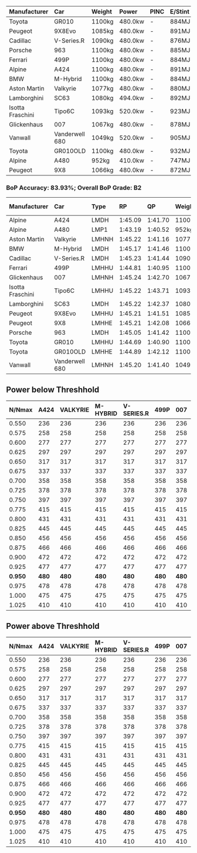 | Manufacturer     | Car            | Weight | Power   | PINC    | E/Stint | FDS     |
|:-|:-|:-|:-|:-|:-|:-|
| Toyota           | GR010          | 1100kg | 480.0kw |    -    | 884MJ   | 200kph  |
| Peugeot          | 9X8Evo         | 1085kg | 480.0kw |    -    | 891MJ   | 190kph  |
| Cadillac         | V-Series.R     | 1090kg | 480.0kw |    -    | 876MJ   |    -    |
| Porsche          | 963            | 1100kg | 480.0kw |    -    | 885MJ   |    -    |
| Ferrari          | 499P           | 1100kg | 480.0kw |    -    | 884MJ   | 200kph  |
| Alpine           | A424           | 1100kg | 480.0kw |    -    | 891MJ   |    -    |
| BMW              | M-Hybrid       | 1100kg | 480.0kw |    -    | 884MJ   |    -    |
| Aston Martin     | Valkyrie       | 1077kg | 480.0kw |    -    | 880MJ   |    -    |
| Lamborghini      | SC63           | 1080kg | 494.0kw |    -    | 892MJ   |    -    |
| Isotta Fraschini | Tipo6C         | 1093kg | 520.0kw |    -    | 923MJ   | 190kph  |
| Glickenhaus      | 007            | 1067kg | 480.0kw |    -    | 878MJ   |    -    |
| Vanwall          | Vanderwell 680 | 1049kg | 520.0kw |    -    | 905MJ   |    -    |
| Toyota           | GR010OLD       | 1100kg | 480.0kw |    -    | 932MJ   | 200kph  |
| Alpine           | A480           | 952kg  | 410.0kw |    -    | 747MJ   |    -    |
| Peugeot          | 9X8            | 1066kg | 480.0kw |    -    | 872MJ   | 150kph  |

### BoP Accuracy: 83.93%; Overall BoP Grade: B2
| Manufacturer     | Car            | Type  | RP      | QP      | Weight | Power¹  | Threshhold | PINC    | Power²   | E/Stint | AVG Vmax  | FDS     | RDLC | L/Stint | BOP-Grade | Model Accuracy | Model Points | Match%  | SimDiff |
|:-|:-|:-|:-|:-|:-|:-|:-|:-|:-|:-|:-|:-|:-|:-|:-|:-|:-|:-|:-|
| Alpine           | A424           | LMDH  | 1:45.09 | 1:41.70 | 1100kg | 480.0kw | 0.0kph     |    -    | 480.00kw |  891MJ  | 292.49kph |    -    | 0.98 | 33      | +A2       | 99.31%         | 2573         | 92.89%  | +0.75   |
| Alpine           | A480           | LMP1  | 1:43.19 | 1:40.52 |  952kg | 410.0kw | 0.0kph     |    -    | 410.00kw |  747MJ  | 298.47kph |    -    | 0.98 | 31      | -Ω1       | 94.60%         | 1683         | 9.82%   | #       |
| Aston Martin     | Valkyrie       | LMHNH | 1:45.22 | 1:41.16 | 1077kg | 480.0kw | 0.0kph     |    -    | 480.00kw |  880MJ  | 295.33kph |    -    | 1.00 | 33      | +C1       | 100.00%        | 630          | 76.09%  | +0.67   |
| BMW              | M-Hybrid       | LMDH  | 1:45.17 | 1:41.46 | 1100kg | 480.0kw | 0.0kph     |    -    | 480.00kw |  884MJ  | 294.31kph |    -    | 0.98 | 33      | +B1       | 99.41%         | 2544         | 89.68%  | +0.71   |
| Cadillac         | V-Series.R     | LMDH  | 1:45.23 | 1:41.44 | 1090kg | 480.0kw | 0.0kph     |    -    | 480.00kw |  876MJ  | 296.43kph |    -    | 0.99 | 33      | +B1       | 99.30%         | 4946         | 85.44%  | +0.83   |
| Ferrari          | 499P           | LMHHU | 1:44.81 | 1:40.95 | 1100kg | 480.0kw | 0.0kph     |    -    | 480.00kw |  884MJ  | 296.80kph | 200kph  | 1.01 | 33      | -A2       | 100.00%        | 8223         | 91.59%  | +0.71   |
| Glickenhaus      | 007            | LMHNH | 1:45.24 | 1:42.70 | 1067kg | 480.0kw | 0.0kph     |    -    | 480.00kw |  878MJ  | 300.69kph |    -    | 0.94 | 33      | +B1       | 93.86%         | 2169         | 89.08%  | #       |
| Isotta Fraschini | Tipo6C         | LMHHU | 1:45.22 | 1:43.71 | 1093kg | 520.0kw | 0.0kph     |    -    | 520.00kw |  923MJ  | 304.92kph | 190kph  | 1.02 | 33      | +D1       | 97.73%         | 129          | 68.19%  | -0.39   |
| Lamborghini      | SC63           | LMDH  | 1:45.22 | 1:42.37 | 1080kg | 494.0kw | 0.0kph     |    -    | 494.00kw |  892MJ  | 295.79kph |    -    | 1.02 | 33      | +A2       | 98.78%         | 813          | 91.44%  | -0.66   |
| Peugeot          | 9X8Evo         | LMHHU | 1:45.21 | 1:41.51 | 1085kg | 480.0kw | 0.0kph     |    -    | 480.00kw |  891MJ  | 303.93kph | 190kph  | 0.98 | 33      | +B2       | 96.77%         | 2307         | 83.57%  | +0.74   |
| Peugeot          | 9X8            | LMHHE | 1:45.21 | 1:42.08 | 1066kg | 480.0kw | 0.0kph     |    -    | 480.00kw |  872MJ  | 293.58kph | 150kph  | 1.02 | 33      | ~A1       | 97.99%         | 5010         | 100.00% | -0.44   |
| Porsche          | 963            | LMDH  | 1:45.05 | 1:41.42 | 1100kg | 480.0kw | 0.0kph     |    -    | 480.00kw |  885MJ  | 293.85kph |    -    | 0.98 | 33      | ~A1       | 99.86%         | 11699        | 100.00% | +0.48   |
| Toyota           | GR010          | LMHHU | 1:44.69 | 1:40.90 | 1100kg | 480.0kw | 0.0kph     |    -    | 480.00kw |  884MJ  | 295.80kph | 200kph  | 1.01 | 33      | -B1       | 99.63%         | 6190         | 86.60%  | +0.46   |
| Toyota           | GR010OLD       | LMHHE | 1:44.89 | 1:42.12 | 1100kg | 480.0kw | 0.0kph     |    -    | 480.00kw |  932MJ  | 299.74kph | 200kph  | 1.00 | 33      | +A2       | 93.47%         | 1031         | 94.58%  | #       |
| Vanwall          | Vanderwell 680 | LMHNH | 1:45.20 | 1:41.40 | 1049kg | 520.0kw | 0.0kph     |    -    | 520.00kw |  905MJ  | 304.34kph |    -    | 1.01 | 33      | ~A1       | 94.33%         | 632          | 100.00% | #       |

## Power below Threshhold
| N/Nmax    | A424    | VALKYRIE | M-HYBRID | V-SERIES.R | 499P    | 007     | TIPO6C  | SC63    | 9X8EVO  | 9X8     | 963     | GR010   | GR010OLD | VANDERWELL 680 | ​     | RPM      | A480       |
|:-|:-|:-|:-|:-|:-|:-|:-|:-|:-|:-|:-|:-|:-|:-|:-|:-|:-|
|  0.550    |  236    |  236     |  236     |  236       |  236    |  236    |  256    |  243    |  236    |  236    |  236    |  236    |  236     |  256           |  ​    |   --     |   -        |
|  0.575    |  258    |  258     |  258     |  258       |  258    |  258    |  279    |  266    |  258    |  258    |  258    |  258    |  258     |  279           |  ​    |   --     |   -        |
|  0.600    |  277    |  277     |  277     |  277       |  277    |  277    |  300    |  285    |  277    |  277    |  277    |  277    |  277     |  300           |  ​    |   --     |   -        |
|  0.625    |  297    |  297     |  297     |  297       |  297    |  297    |  322    |  305    |  297    |  297    |  297    |  297    |  297     |  322           |  ​    |   --     |   -        |
|  0.650    |  317    |  317     |  317     |  317       |  317    |  317    |  343    |  326    |  317    |  317    |  317    |  317    |  317     |  343           |  ​    |   --     |   -        |
|  0.675    |  337    |  337     |  337     |  337       |  337    |  337    |  365    |  347    |  337    |  337    |  337    |  337    |  337     |  365           |  ​    |   --     |   -        |
|  0.700    |  358    |  358     |  358     |  358       |  358    |  358    |  387    |  368    |  358    |  358    |  358    |  358    |  358     |  387           |  ​    |   --     |   -        |
|  0.725    |  378    |  378     |  378     |  378       |  378    |  378    |  409    |  389    |  378    |  378    |  378    |  378    |  378     |  409           |  ​    |   --     |   -        |
|  0.750    |  397    |  397     |  397     |  397       |  397    |  397    |  430    |  408    |  397    |  397    |  397    |  397    |  397     |  430           |  ​    |   --     |   -        |
|  0.775    |  415    |  415     |  415     |  415       |  415    |  415    |  449    |  427    |  415    |  415    |  415    |  415    |  415     |  449           |  ​    |  5000    |  -3213569  |
|  0.800    |  431    |  431     |  431     |  431       |  431    |  431    |  467    |  444    |  431    |  431    |  431    |  431    |  431     |  467           |  ​    |  5500    |  -3499979  |
|  0.825    |  445    |  445     |  445     |  445       |  445    |  445    |  482    |  458    |  445    |  445    |  445    |  445    |  445     |  482           |  ​    |  5999    |  -3800400  |
|  0.850    |  456    |  456     |  456     |  456       |  456    |  456    |  494    |  469    |  456    |  456    |  456    |  456    |  456     |  494           |  ​    |  6499    |  -4114832  |
|  0.875    |  466    |  466     |  466     |  466       |  466    |  466    |  505    |  479    |  466    |  466    |  466    |  466    |  466     |  505           |  ​    |  7000    |  -4443276  |
|  0.900    |  472    |  472     |  472     |  472       |  472    |  472    |  512    |  486    |  472    |  472    |  472    |  472    |  472     |  512           |  ​    |  7500    |  -4785730  |
|  0.925    |  477    |  477     |  477     |  477       |  477    |  477    |  517    |  491    |  477    |  477    |  477    |  477    |  477     |  517           |  ​    |  8000    |  407       |
| **0.950** | **480** | **480**  | **480**  | **480**    | **480** | **480** | **520** | **494** | **480** | **480** | **480** | **480** | **480**  | **520**        | **​** | **8499** | **410**    |
|  0.975    |  478    |  478     |  478     |  478       |  478    |  478    |  518    |  492    |  478    |  478    |  478    |  478    |  478     |  518           |  ​    |  9000    |  205       |
|  1.000    |  475    |  475     |  475     |  475       |  475    |  475    |  514    |  489    |  475    |  475    |  475    |  475    |  475     |  514           |  ​    |   --     |   -        |
|  1.025    |  410    |  410     |  410     |  410       |  410    |  410    |  444    |  422    |  410    |  410    |  410    |  410    |  410     |  444           |  ​    |   --     |   -        |

## Power above Threshhold
| N/Nmax    | A424    | VALKYRIE | M-HYBRID | V-SERIES.R | 499P    | 007     | TIPO6C  | SC63    | 9X8EVO  | 9X8     | 963     | GR010   | GR010OLD | VANDERWELL 680 | ​     | RPM      | A480       |
|:-|:-|:-|:-|:-|:-|:-|:-|:-|:-|:-|:-|:-|:-|:-|:-|:-|:-|
|  0.550    |  236    |  236     |  236     |  236       |  236    |  236    |  256    |  243    |  236    |  236    |  236    |  236    |  236     |  256           |  ​    |   --     |   -        |
|  0.575    |  258    |  258     |  258     |  258       |  258    |  258    |  279    |  266    |  258    |  258    |  258    |  258    |  258     |  279           |  ​    |   --     |   -        |
|  0.600    |  277    |  277     |  277     |  277       |  277    |  277    |  300    |  285    |  277    |  277    |  277    |  277    |  277     |  300           |  ​    |   --     |   -        |
|  0.625    |  297    |  297     |  297     |  297       |  297    |  297    |  322    |  305    |  297    |  297    |  297    |  297    |  297     |  322           |  ​    |   --     |   -        |
|  0.650    |  317    |  317     |  317     |  317       |  317    |  317    |  343    |  326    |  317    |  317    |  317    |  317    |  317     |  343           |  ​    |   --     |   -        |
|  0.675    |  337    |  337     |  337     |  337       |  337    |  337    |  365    |  347    |  337    |  337    |  337    |  337    |  337     |  365           |  ​    |   --     |   -        |
|  0.700    |  358    |  358     |  358     |  358       |  358    |  358    |  387    |  368    |  358    |  358    |  358    |  358    |  358     |  387           |  ​    |   --     |   -        |
|  0.725    |  378    |  378     |  378     |  378       |  378    |  378    |  409    |  389    |  378    |  378    |  378    |  378    |  378     |  409           |  ​    |   --     |   -        |
|  0.750    |  397    |  397     |  397     |  397       |  397    |  397    |  430    |  408    |  397    |  397    |  397    |  397    |  397     |  430           |  ​    |   --     |   -        |
|  0.775    |  415    |  415     |  415     |  415       |  415    |  415    |  449    |  427    |  415    |  415    |  415    |  415    |  415     |  449           |  ​    |  5000    |  -3213569  |
|  0.800    |  431    |  431     |  431     |  431       |  431    |  431    |  467    |  444    |  431    |  431    |  431    |  431    |  431     |  467           |  ​    |  5500    |  -3499979  |
|  0.825    |  445    |  445     |  445     |  445       |  445    |  445    |  482    |  458    |  445    |  445    |  445    |  445    |  445     |  482           |  ​    |  5999    |  -3800400  |
|  0.850    |  456    |  456     |  456     |  456       |  456    |  456    |  494    |  469    |  456    |  456    |  456    |  456    |  456     |  494           |  ​    |  6499    |  -4114832  |
|  0.875    |  466    |  466     |  466     |  466       |  466    |  466    |  505    |  479    |  466    |  466    |  466    |  466    |  466     |  505           |  ​    |  7000    |  -4443276  |
|  0.900    |  472    |  472     |  472     |  472       |  472    |  472    |  512    |  486    |  472    |  472    |  472    |  472    |  472     |  512           |  ​    |  7500    |  -4785730  |
|  0.925    |  477    |  477     |  477     |  477       |  477    |  477    |  517    |  491    |  477    |  477    |  477    |  477    |  477     |  517           |  ​    |  8000    |  407       |
| **0.950** | **480** | **480**  | **480**  | **480**    | **480** | **480** | **520** | **494** | **480** | **480** | **480** | **480** | **480**  | **520**        | **​** | **8499** | **410**    |
|  0.975    |  478    |  478     |  478     |  478       |  478    |  478    |  518    |  492    |  478    |  478    |  478    |  478    |  478     |  518           |  ​    |  9000    |  205       |
|  1.000    |  475    |  475     |  475     |  475       |  475    |  475    |  514    |  489    |  475    |  475    |  475    |  475    |  475     |  514           |  ​    |   --     |   -        |
|  1.025    |  410    |  410     |  410     |  410       |  410    |  410    |  444    |  422    |  410    |  410    |  410    |  410    |  410     |  444           |  ​    |   --     |   -        |
